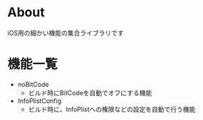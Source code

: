 
# About 

iOS用の細かい機能の集合ライブラリです



# 機能一覧

* noBitCode
  * ビルド時にBitCodeを自動でオフにする機能
* InfoPlistConfig
  * ビルド時に、InfoPlistへの権限などの設定を自動で行う機能






